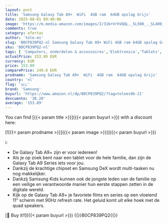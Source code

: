 ```yaml
---
layout: post
title: 'Samsung Galaxy Tab A9+  WiFi  4GB ram  64GB opslag Grijs'
date: 2025-08-01 09:40:06
image: 'https://m.media-amazon.com/images/I/316+VrhVQQL._SL500_._SL400_.jpg'
comments: true
category: ofertas
author: 'tole.es'
slug: 'B0CP839PQ2-nl Samsung Galaxy Tab A9+ WiFi 4GB ram 64GB opslag Grijs'
sku: 'B0CP839PQ2-nl'
tags: [ 'Computers, onderdelen & accessoires','Elektronica','Tablets','samsung','🇳🇱', ]
actualPrice: 153.89 EUR
currency: EUR
price: 153.89
comparePrice: 249.0 EUR
prodname: 'Samsung Galaxy Tab A9+  WiFi  4GB ram  64GB opslag Grijs'
country: 'nl'
flag: '🇳🇱'
brand: 'Samsung'
buyurl: 'https://www.amazon.nl/dp/B0CP839PQ2/?tag=tolees0b-21'
descuento: '38.20'
average: '153.89'
---
```


You can find [{{< param title >}}]({{< param buyurl >}}) with a discount here:

[![{{< param prodname >}}]({{< param image >}})]({{< param buyurl >}})

ℹ️:

- De Galaxy Tab A9+ zijn er voor iedereen!
- Als je op zoek bent naar een tablet voor de hele familie, dan zijn de Galaxy Tab A9 Series iets voor jou.
- Dankzij de krachtige chipset en Samsung DeX wordt multi-tasken nu nog makkelijker.
- Dankzij Samsung Kids kunnen ook de jongste leden van de familie op een veilige en verantwoorde manier hun eerste stappen zetten in de digitale wereld.
- Kijk op de Galaxy Tab A9+ je favoriete films en series op een vloeiend 11” scherm met 90Hz refresh rate. Het geluid komt uit elke hoek met de quad speakers.

[🛒 Buy it!!]({{< param buyurl >}})
{{<world>}}B0CP839PQ2{{</world>}}
